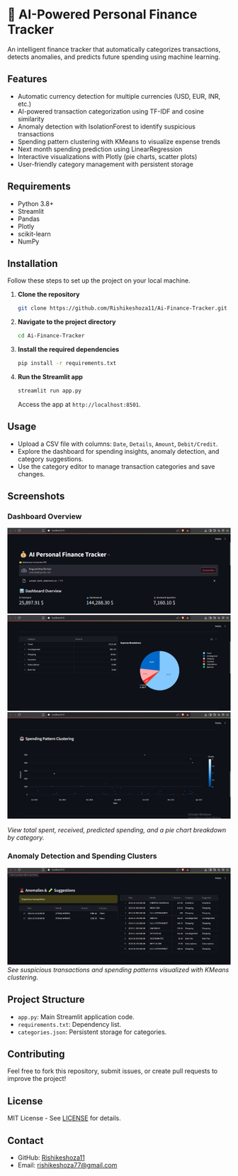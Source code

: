 # 💸 AI-Powered Personal Finance Tracker

An intelligent finance tracker that automatically categorizes transactions, detects anomalies, and predicts future spending using machine learning.

## Features
- Automatic currency detection for multiple currencies (USD, EUR, INR, etc.)
- AI-powered transaction categorization using TF-IDF and cosine similarity
- Anomaly detection with IsolationForest to identify suspicious transactions
- Spending pattern clustering with KMeans to visualize expense trends
- Next month spending prediction using LinearRegression
- Interactive visualizations with Plotly (pie charts, scatter plots)
- User-friendly category management with persistent storage

## Requirements
- Python 3.8+
- Streamlit
- Pandas
- Plotly
- scikit-learn
- NumPy

## Installation

Follow these steps to set up the project on your local machine.

1. **Clone the repository**  
   ```bash
   git clone https://github.com/Rishikeshoza11/Ai-Finance-Tracker.git
   ```

2. **Navigate to the project directory**  
   ```bash
   cd Ai-Finance-Tracker
   ```

3. **Install the required dependencies**  
   ```bash
   pip install -r requirements.txt
   ```

4. **Run the Streamlit app**  
   ```bash
   streamlit run app.py
   ```
   Access the app at `http://localhost:8501`.

## Usage
- Upload a CSV file with columns: `Date`, `Details`, `Amount`, `Debit/Credit`.
- Explore the dashboard for spending insights, anomaly detection, and category suggestions.
- Use the category editor to manage transaction categories and save changes.

## Screenshots

### Dashboard Overview
![Dashboard Overview](https://github.com/Rishikeshoza11/Ai-Finance-Tracker/blob/ca7215fec395d5ca00136fa6a687bad374959bbc/Screenshot1.png) 
![Expense Breakdown](https://github.com/Rishikeshoza11/Ai-Finance-Tracker/blob/7346001e4818f9713137f4b87937536a81e8d593/Screenshot2.png) 
![Spending Pattern Clustering](https://github.com/Rishikeshoza11/Ai-Finance-Tracker/blob/4d2d5badc16b79312eacc692689a065d365bf320/screenshot3.png) 


*View total spent, received, predicted spending, and a pie chart breakdown by category.*

### Anomaly Detection and Spending Clusters
![Anomaly Detection and Clusters](https://github.com/Rishikeshoza11/Ai-Finance-Tracker/blob/85eb066ac09c0e0b221e528503621676ae05fe98/screenshot4.png)  
*See suspicious transactions and spending patterns visualized with KMeans clustering.*

## Project Structure
- `app.py`: Main Streamlit application code.
- `requirements.txt`: Dependency list.
- `categories.json`: Persistent storage for categories.

## Contributing
Feel free to fork this repository, submit issues, or create pull requests to improve the project!

## License
MIT License - See [LICENSE](LICENSE) for details.

## Contact
- GitHub: [Rishikeshoza11](https://github.com/Rishikeshoza11)
- Email: rishikeshoza77@gmail.com
